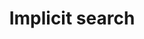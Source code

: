 ---
title: Implicit search
layout: design-pattern
category: Search, sort and filter
permalink: ui-patterns/search-sort-and-filter/implicit-search/
design-pattern-type: mobile

what:
 Gathers information about users from different channels, in order to learn about their needs and present interesting results, without having to search for them.

why:
 To reduce the interaction time and avoid decision fatigue. An element of delight for the user experience.

do: >
 * Consider the possibilities of implicit search before choosing another search pattern.

 * Get user information through history, geolocation, preferences, email etc.

 * Show the results in a list, a card or map.

dont: >
 * It is not the same as a card design pattern, although the presentation of the results can be shown as cards.

tags: >
 Find, search, results, list.

---
